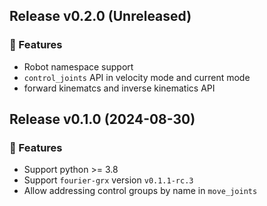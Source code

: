## Release v0.2.0 (Unreleased)

### 🚀 Features

- Robot namespace support
- `control_joints` API in velocity mode and current mode
- forward kinematcs and inverse kinematics API

## Release v0.1.0 (2024-08-30)

### 🚀 Features

- Support python >= 3.8
- Support `fourier-grx` version `v0.1.1-rc.3`
- Allow addressing control groups by name in `move_joints`
